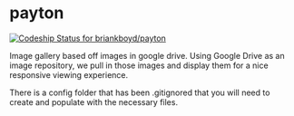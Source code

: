 # payton
[ ![Codeship Status for briankboyd/payton](https://codeship.com/projects/c805bdf0-984e-0132-2e69-662fc3dfee0d/status?branch=master)](https://codeship.com/projects/63361) 

Image gallery based off images in google drive.
Using Google Drive as an image repository, we pull in those images and display them for a nice responsive viewing experience.

There is a config folder that has been .gitignored that you will need to create and populate with the necessary files. 

